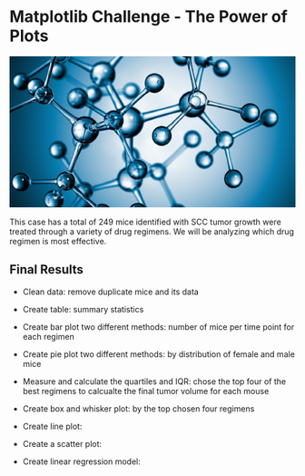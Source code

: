 # Matplotlib Challenge - The Power of Plots

![Laboratory](Images/background-lab.jpg)

This case has a total of 249 mice identified with SCC tumor growth were treated through a variety of drug regimens. We will be analyzing which drug regimen is most effective. 

## Final Results

* Clean data: remove duplicate mice and its data

* Create table: summary statistics

* Create bar plot two different methods: number of mice per time point for each regimen

* Create pie plot two different methods: by distribution of female and male mice

* Measure and calculate the quartiles and IQR: chose the top four of the best regimens to calcualte the final tumor volume for each mouse

* Create box and whisker plot: by the top chosen four regimens

* Create line plot: 

* Create a scatter plot: 

* Create linear regression model:

